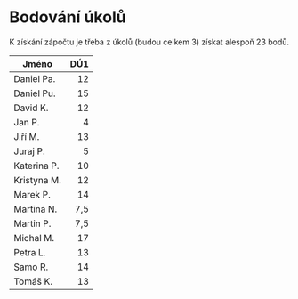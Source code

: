 # Bodování úkolů

K získání zápočtu je třeba z úkolů (budou celkem 3) získat alespoň 23 bodů.

| Jméno 	| DÚ1	|
|---------------|------:|
| Daniel Pa.	| 12	|
| Daniel Pu.	| 15	|
| David K.	| 12	|
| Jan P.	| 4	|
| Jiří M.	| 13	|
| Juraj P.	| 5	|
| Katerina P.	| 10	|
| Kristyna M.	| 12	|
| Marek P.	| 14	|
| Martina N.	| 7,5	|
| Martin P.	| 7,5	|
| Michal M.	| 17	|
| Petra L.	| 13	|
| Samo R.	| 14	|
| Tomáš K.	| 13	|
